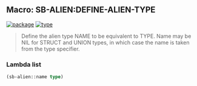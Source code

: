 ## Macro: SB-ALIEN:DEFINE-ALIEN-TYPE
[![package](https://img.shields.io/badge/Package-SB--ALIEN-5f9ea0.svg?style=social&colorA=999999)](../) [![type](https://img.shields.io/badge/Type-Macro-5f9ea0.svg?style=social&colorA=999999)](../#macro) 

> Define the alien type NAME to be equivalent to TYPE. Name may be NIL for
> STRUCT and UNION types, in which case the name is taken from the type
> specifier.

### Lambda list
```cl
(sb-alien::name type)
```
